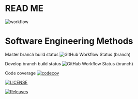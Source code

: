 # READ ME 

![workflow](https://github.com/naingkhanthtet/sem/actions/workflows/main.yml/badge.svg)

# Software Engineering Methods

Master branch build status ![GitHub Workflow Status (branch)](https://img.shields.io/github/actions/workflow/status/naingkhanthtet/devopteam4/main.yml?branch=master
)

Develop branch build status ![GitHub Workflow Status (branch)](https://img.shields.io/github/actions/workflow/status/naingkhanthtet/devopteam4/main.yml?branch=develop
)

Code coverage [![codecov](https://codecov.io/gh/naingkhanthtet/devopteam4/graph/badge.svg?token=TA5WBL97CX)](https://codecov.io/gh/naingkhanthtet/devopteam4)

[![LICENSE](https://img.shields.io/github/license/naingkhanthtet/sem.svg?style=flat-square)](https://github.com/naingkhanthtet/devopteam4/blob/master/LICENSE)

[![Releases](https://img.shields.io/github/release/naingkhanthtet/sem/all.svg?style=flat-square)](https://github.com/naingkhanthtet/devopteam4/releases)
